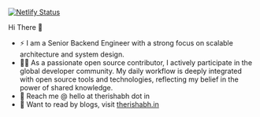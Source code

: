 [![Netlify Status](https://api.netlify.com/api/v1/badges/7085e378-7558-4d7e-8adc-6ed45d72f0c5/deploy-status)](https://github.com/Rishabh04-02/Rishabh04-02)


Hi There 👋

* ⚡ I am a Senior Backend Engineer with a strong focus on scalable architecture and system design.
* 👨‍💻 As a passionate open source contributor, I actively participate in the global developer community. My daily workflow is deeply integrated with open source tools and technologies, reflecting my belief in the power of shared knowledge.
* 📇 Reach me @ hello at therishabh dot in
* 📝 Want to read by blogs, visit <a href="https://therishabh.in/blog/" target="_blank">therishabh.in</a>
